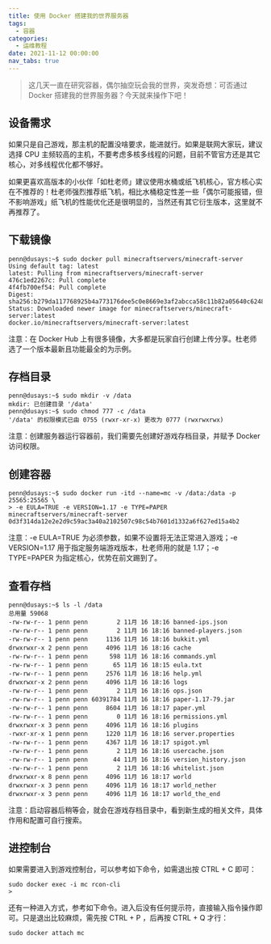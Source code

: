 ```yaml
---
title: 使用 Docker 搭建我的世界服务器
tags:
  - 容器
categories:
  - 运维教程
date: 2021-11-12 00:00:00
nav_tabs: true
---
```


> 这几天一直在研究容器，偶尔抽空玩会我的世界，突发奇想：可否通过 Docker 搭建我的世界服务器？今天就来操作下吧！

<!-- more -->

## 设备需求

如果只是自己游戏，那主机的配置没啥要求，能进就行。如果是联网大家玩，建议选择 CPU 主频较高的主机，不要考虑多核多线程的问题，目前不管官方还是其它核心，对多线程优化都不够好。

如果更喜欢高版本的小伙伴「如杜老师」建议使用水桶或纸飞机核心，官方核心实在不推荐的！杜老师强烈推荐纸飞机，相比水桶稳定性差一些「偶尔可能报错，但不影响游戏」纸飞机的性能优化还是很明显的，当然还有其它衍生版本，这里就不再推荐了。

## 下载镜像

```
penn@dusays:~$ sudo docker pull minecraftservers/minecraft-server
Using default tag: latest
latest: Pulling from minecraftservers/minecraft-server
476c1ed2267c: Pull complete 
4f4fb700ef54: Pull complete 
Digest: sha256:b279da117768925b4a773176dee5c0e8669e3af2abcca58c11b82a05640c6248
Status: Downloaded newer image for minecraftservers/minecraft-server:latest
docker.io/minecraftservers/minecraft-server:latest
```

注意：在 Docker Hub 上有很多镜像，大多都是玩家自行创建上传分享。杜老师选了一个版本最新且功能最全的为示例。

## 存档目录

```
penn@dusays:~$ sudo mkdir -v /data
mkdir: 已创建目录 '/data'
penn@dusays:~$ sudo chmod 777 -c /data
'/data' 的权限模式已由 0755 (rwxr-xr-x) 更改为 0777 (rwxrwxrwx)
```

注意：创建服务器运行容器前，我们需要先创建好游戏存档目录，并赋予 Docker 访问权限。

## 创建容器

```
penn@dusays:~$ sudo docker run -itd --name=mc -v /data:/data -p 25565:25565 \
> -e EULA=TRUE -e VERSION=1.17 -e TYPE=PAPER minecraftservers/minecraft-server
0d3f314da12e2e2d9c59ac3a40a2102507c98c54b7601d1332a6f627ed15a4b2
```

注意：-e EULA=TRUE 为必须参数，如果不设置将无法正常进入游戏；-e VERSION=1.17 用于指定服务端游戏版本，杜老师用的就是 1.17；-e TYPE=PAPER 为指定核心，优势在前文踢到了。

## 查看存档

```
penn@dusays:~$ ls -l /data
总用量 59068
-rw-rw-r-- 1 penn penn        2 11月 16 18:16 banned-ips.json
-rw-rw-r-- 1 penn penn        2 11月 16 18:16 banned-players.json
-rw-rw-r-- 1 penn penn     1136 11月 16 18:16 bukkit.yml
drwxrwxr-x 2 penn penn     4096 11月 16 18:16 cache
-rw-rw-r-- 1 penn penn      598 11月 16 18:16 commands.yml
-rw-rw-r-- 1 penn penn       65 11月 16 18:15 eula.txt
-rw-rw-r-- 1 penn penn     2576 11月 16 18:16 help.yml
drwxrwxr-x 2 penn penn     4096 11月 16 18:16 logs
-rw-rw-r-- 1 penn penn        2 11月 16 18:16 ops.json
-rw-rw-r-- 1 penn penn 60391784 11月 16 18:16 paper-1.17-79.jar
-rw-rw-r-- 1 penn penn     8604 11月 16 18:17 paper.yml
-rw-rw-r-- 1 penn penn        0 11月 16 18:16 permissions.yml
drwxrwxr-x 3 penn penn     4096 11月 16 18:16 plugins
-rwxr-xr-x 1 penn penn     1220 11月 16 18:16 server.properties
-rw-rw-r-- 1 penn penn     4367 11月 16 18:17 spigot.yml
-rw-rw-r-- 1 penn penn        2 11月 16 18:16 usercache.json
-rw-rw-r-- 1 penn penn       44 11月 16 18:16 version_history.json
-rw-rw-r-- 1 penn penn        2 11月 16 18:16 whitelist.json
drwxrwxr-x 8 penn penn     4096 11月 16 18:17 world
drwxrwxr-x 3 penn penn     4096 11月 16 18:17 world_nether
drwxrwxr-x 3 penn penn     4096 11月 16 18:17 world_the_end
```

注意：启动容器后稍等会，就会在游戏存档目录中，看到新生成的相关文件，具体作用和配置可自行搜索。

## 进控制台

如果需要进入到游戏控制台，可以参考如下命令，如需退出按 CTRL + C 即可：

```
sudo docker exec -i mc rcon-cli
>
```

还有一种进入方式，参考如下命令。进入后没有任何提示符，直接输入指令操作即可。只是退出比较麻烦，需先按 CTRL + P ，后再按 CTRL + Q 才行：

```
sudo docker attach mc
```

